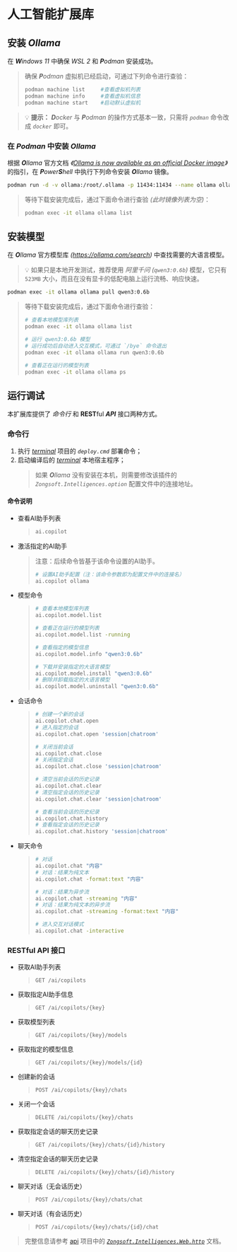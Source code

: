 # 人工智能扩展库

## 安装 _**O**llama_

在 _**W**indows 11_ 中确保 _WSL 2_ 和 _**P**odman_ 安装成功。

> 确保 _**P**odman_ 虚拟机已经启动，可通过下列命令进行查验：
> ```bash
> podman machine list     #查看虚拟机列表
> podman machine info     #查看虚拟机信息
> podman machine start    #启动默认虚拟机
> ```

> 💡 **提示：** _**D**ocker_ 与 _**P**odman_ 的操作方式基本一致，只需将 _`podman`_ 命令改成 _`docker`_ 即可。

### 在 _**P**odman_ 中安装 _**O**llama_

根据 _**O**llama_ 官方文档 _《[Ollama is now available as an official Docker image](https://ollama.com/blog/ollama-is-now-available-as-an-official-docker-image)》_ 的指引，在 _**P**ower**S**hell_ 中执行下列命令安装 _**O**llama_ 镜像。

```bash
podman run -d -v ollama:/root/.ollama -p 11434:11434 --name ollama ollama/ollama
```

> 等待下载安装完成后，通过下面命令进行查验 _(此时镜像列表为空)_：
> ```bash
> podman exec -it ollama ollama list
> ```

## 安装模型

在 _**O**llama_ 官方模型库 _(https://ollama.com/search)_ 中查找需要的大语言模型。

> 💡 如果只是本地开发测试，推荐使用 _阿里千问 (`qwen3:0.6b`)_ 模型，它只有 `523MB` 大小，而且在没有显卡的低配电脑上运行流畅、响应快速。

```bash
podman exec -it ollama ollama pull qwen3:0.6b
```

> 等待下载安装完成后，通过下面命令进行查验：
> ```bash
> # 查看本地模型库列表
> podman exec -it ollama ollama list
> 
> # 运行 qwen3:0.6b 模型
> # 运行成功后自动进入交互模式，可通过 `/bye` 命令退出
> podman exec -it ollama ollama run qwen3:0.6b
> 
> # 查看正在运行的模型列表
> podman exec -it ollama ollama ps
> ```

## 运行调试

本扩展库提供了 _命令行_ 和 **REST**ful _**API**_ 接口两种方式。

### 命令行

1. 执行 [_terminal_](https://github.com/Zongsoft/hosting/tree/main/terminal) 项目的 _`deploy.cmd`_ 部署命令；
2. 启动编译后的 [_terminal_](../../hosting/terminal/) 本地宿主程序；
	> 如果 _**O**llama_ 没有安装在本机，则需要修改该插件的 _`Zongsoft.Intelligences.option`_ 配置文件中的连接地址。

#### 命令说明

- 查看AI助手列表
	> ```bash
	> ai.copilot
	> ```

- 激活指定的AI助手
	> 注意：后续命令皆基于该命令设置的AI助手。
	> ```bash
	> # 设置AI助手配置（注：该命令参数即为配置文件中的连接名）
	> ai.copilot ollama
	> ```

- 模型命令
	> ```bash
	> # 查看本地模型库列表
	> ai.copilot.model.list
	> 
	> # 查看正在运行的模型列表
	> ai.copilot.model.list -running
	> 
	> # 查看指定的模型信息
	> ai.copilot.model.info "qwen3:0.6b"
	> 
	> # 下载并安装指定的大语言模型
	> ai.copilot.model.install "qwen3:0.6b"
	> # 删除并卸载指定的大语言模型
	> ai.copilot.model.uninstall "qwen3:0.6b"
	> ```

- 会话命令
	> ```bash
	> # 创建一个新的会话
	> ai.copilot.chat.open
	> # 进入指定的会话
	> ai.copilot.chat.open 'session|chatroom'
	> 
	> # 关闭当前会话
	> ai.copilot.chat.close
	> # 关闭指定会话
	> ai.copilot.chat.close 'session|chatroom'
	> 
	> # 清空当前会话的历史记录
	> ai.copilot.chat.clear
	> # 清空指定会话的历史记录
	> ai.copilot.chat.clear 'session|chatroom'
	> 
	> # 查看当前会话的历史纪录
	> ai.copilot.chat.history
	> # 查看指定会话的历史记录
	> ai.copilot.chat.history 'session|chatroom'
	> ```

- 聊天命令
	> ```bash
	> # 对话
	> ai.copilot.chat "内容"
	> # 对话：结果为纯文本
	> ai.copilot.chat -format:text "内容"
	> 
	> # 对话：结果为异步流
	> ai.copilot.chat -streaming "内容"
	> # 对话：结果为纯文本的异步流
	> ai.copilot.chat -streaming -format:text "内容"
	> 
	> # 进入交互对话模式
	> ai.copilot.chat -interactive
	> ```

### RESTful API 接口

- 获取AI助手列表
	> `GET /ai/copilots`
- 获取指定AI助手信息
	> `GET /ai/copilots/{key}`

- 获取模型列表
	> `GET /ai/copilots/{key}/models`
- 获取指定的模型信息
	> `GET /ai/copilots/{key}/models/{id}`

- 创建新的会话
	> `POST /ai/copilots/{key}/chats`
- 关闭一个会话
	> `DELETE /ai/copilots/{key}/chats`

- 获取指定会话的聊天历史记录
	> `GET /ai/copilots/{key}/chats/{id}/history`
- 清空指定会话的聊天历史记录
	> `DELETE /ai/copilots/{key}/chats/{id}/history`

- 聊天对话（无会话历史）
	> `POST /ai/copilots/{key}/chats/chat`
- 聊天对话（有会话历史）
	> `POST /ai/copilots/{key}/chats/{id}/chat`

> 完整信息请参考 [api](./api/) 项目中的 [_`Zongsoft.Intelligences.Web.http`_](./api/Zongsoft.Intelligences.Web.http) 文档。